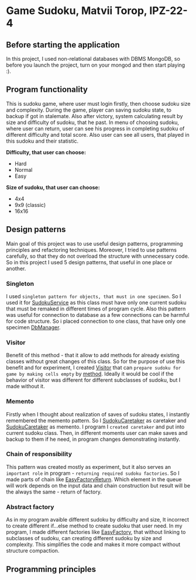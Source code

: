 # Game Sudoku, Matvii Torop, IPZ-22-4
## Before starting the application
In this project, I used non-relational databases with DBMS MongoDB, so before you launch the project, turn on your mongod and then start playing :).
## Program functionality
This is sudoku game, where user must login firstly, then choose sudoku size and complexity. During the game, player can saving sudoku state, to backup if got in stalemate. Also after victory, system calculating result by size and difficulty of sudoku, that he past. In menu of choosing sudoku, where user can return, user can see his progress in completing sudoku of different difficulty and total score. Also user can see all users, that played in this sudoku and their statistic.

__Difficulty, that user can choose:__
- Hard
- Normal
- Easy

__Size of sudoku, that user can choose:__
- 4x4
- 9x9 (classic)
- 16x16
## Design patterns
Main goal of this project was to use useful design patterns, programming principles and refactoring techniques. Moreover, I tried to use patterns carefully, so that they do not overload the structure with unnecessary code. So in this project I used 5 design patterns, that useful in one place or another.
### Singleton
I used `singleton pattern for objects, that must in one specimen`. So I used it for [SudokuService](./Classes/SudokuTypes/SudokuService.cs) as this class must have only one current sudoku that must be remaked in different times of program cycle. Also this pattern was useful for connection to database as a few connections can be harmful for code structure. So i placed connection to one class, that have only one specimen [DbManager](./Classes/MongoDB/DatabaseManager.cs). 
### Visitor
Benefit of this method - that it allow to add methods for already existing classes without great changes of this class. So for the purpose of use this benefit and for experiment, I created [Visitor](./Classes/Visitor/SudokuVisitor.cs) that can `prepare sudoku for game by making cells empty` by [method](./Classes/Visitor/SudokuVisitor.cs#L13-L33). Ideally it would be cool if the behavior of visitor was different for different subclasses of sudoku, but I made without it.   
### Memento
Firstly when I thought about realization of saves of sudoku states, I instantly remembered the memento pattern. So I [SudokuCaretaker](./Classes/Memento/SudokuCaretaker.cs) as caretaker and [SudokuCaretaker](./Classes/Memento/SudokuSnapshot.cs) as memento. I program I `created caretaker` and put into current sudoku class. Then, in different moments user can make saves and backup to them if he need, in program changes demonstrating instantly.  
### Chain of responsibility
This pattern was created mostly as experiment, but it also serves an `important role` in program - `returning required sudoku factories`. So I made parts of chain like [EasyFactoryReturn](./Classes/CoR/ReturnEasyFactory.cs). Which element in the queue will work depends on the input data and chain construction but result will be the always the same - return of factory. 
### Abstract factory
As in my program avaible different sudoku by difficulty and size, It incorrect to create different if...else method to create sudoku that user need. In my program, I made different factories like [EasyFactory](./Classes/Factory/EasyFactory.cs), that without linking to subclasses of sudoku, can creating different sudoku by size and complexity. This simplifies the code and makes it more compact without structure compaction.
## Programming principles
